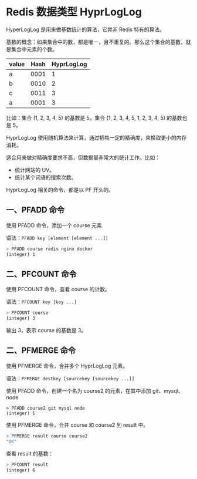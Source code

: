 # Redis 数据类型 HyprLogLog

HyperLogLog 是用来做基数统计的算法，它并非 Redis 特有的算法。

基数的概念：如果集合中的数，都是唯一，且不重复的。那么这个集合的基数，就是集合中元素的个数。

| value | Hash | HyprLogLog |
| ----- | ---- | ---------- |
| a     | 0001 | 1          |
| b     | 0010 | 2          |
| c     | 0011 | 3          |
| a     | 0001 | 3          |

比如：集合 (1, 2, 3, 4, 5) 的基数是 5。集合 (1, 2, 3, 4, 5, 1, 2, 3, 4, 5) 的基数也是 5。

HyprLogLog 使用随机算法来计算，通过牺牲一定的精确度，来换取更小的内存消耗。

适合用来做对精确度要求不高，但数据量非常大的统计工作。比如：

- 统计网站的 UV。
- 统计某个词语的搜索次数。

HyprLogLog 相关的命令，都是以 PF 开头的。

## 一、PFADD 命令

使用 PFADD 命令，添加一个 course 元素

语法：`PFADD key [element [element ...]]`

```bash
> PFADD course redis nginx docker
(integer) 1
```

## 二、PFCOUNT 命令

使用 PFCOUNT 命令，查看 course 的计数。

语法：`PFCOUNT key [key ...]`

```bash
> PFCOUNT course
(integer) 3
```

输出 3，表示 course 的基数是 3。

## 二、PFMERGE 命令

使用 PFMERGE 命令，合并多个 HyprLogLog 元素。

语法：`PFMERGE destkey [sourcekey [sourcekey ...]]`

使用 PFADD 命令，创建一个名为 course2 的元素，在其中添加 git、mysql、node

```shell
> PFADD course2 git mysql node
(integer) 1
```

使用 PFMERGE 命令，合并 course 和 course2 到 result 中。

```bash
> PFMERGE result course course2
"OK"
```

查看 result 的基数：

```bash
> PFCOUNT result
(integer) 6
```
